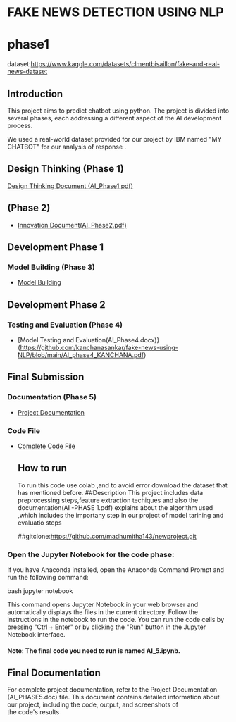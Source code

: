 # FAKE NEWS DETECTION USING NLP
# phase1
dataset:https://www.kaggle.com/datasets/clmentbisaillon/fake-and-real-news-dataset

## Introduction

This project aims to predict chatbot  using python. The project is divided into several phases, each addressing a different aspect of the AI development process.

We used a real-world dataset provided for our project by IBM named "MY CHATBOT" for our analysis of response .

## Design Thinking (Phase 1)
[Design Thinking Document (AI_Phase1.pdf)](https://github.com/madhumitha143/fake-news-detection-using-nlp.git)
##  (Phase 2)
- [Innovation Document(AI_Phase2.pdf)](AI_Phase2.pdf)

## Development Phase 1 
### Model Building (Phase 3)
- [Model Building ](https://github.com/kanchanasankar/fake-news-using-NLP/blob/main/AI_PHASE3_KANCHANA%20SANKAR.pdf)

## Development Phase 2
### Testing and Evaluation (Phase 4)
- [Model Testing and Evaluation(AI_Phase4.docx)}(https://github.com/kanchanasankar/fake-news-using-NLP/blob/main/AI_phase4_KANCHANA.pdf)

## Final Submission 
### Documentation (Phase 5)
- [Project Documentation](https://github.com/kanchanasankar/fake-news-using-NLP/blob/main/AI_PHASE5_KANCHANA_SANKAR.pdf)
### Code File 
- [Complete Code File ](AI.ipynb)
  ## How to run
  To run this code use colab ,and to avoid error download the dataset that has mentioned before.
  ##Description
  This project includes data preprocessing steps,feature extraction techiques and also the documentation(AI -PHASE 1.pdf) explains about the algorithm used ,which includes the importany step in our project of model tarining and evaluatio steps

   ##gitclone:https://github.com/madhumitha143/newproject.git





### Open the Jupyter Notebook for the code phase:
If you have Anaconda installed, open the Anaconda Command Prompt and run the following command:

bash
jupyter notebook

This command opens Jupyter Notebook in your web browser and automatically displays the files in the current directory. Follow the instructions in the notebook to run the code. You can run the code cells by pressing "Ctrl + Enter" or by clicking the "Run" button in the Jupyter Notebook interface.
#### Note: The final code you need to run is named AI_5.ipynb.
## Final Documentation
For complete project documentation, refer to the Project Documentation (AI_PHASE5.doc) file. This document contains detailed information about our project, including the code, output, and screenshots of the code's results
